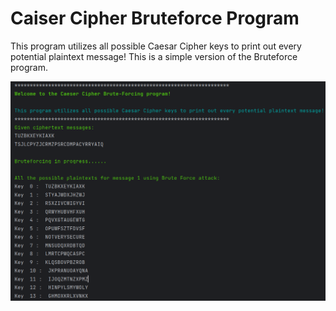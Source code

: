 
# Caiser Cipher Bruteforce Program

This program utilizes all possible Caesar Cipher keys to print out every potential plaintext message! This is a simple version of the Bruteforce program.


![Logo](https://github.com/Aleem20/Caesar-Cipher-Brute-force-Program/blob/main/project2.PNG)


